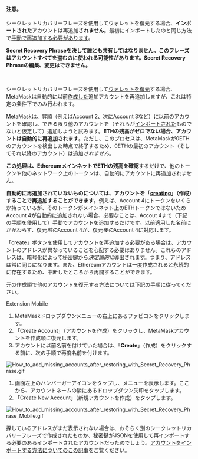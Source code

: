 
#### 注意。


シークレットリカバリーフレーズを使用してウォレットを復元する場合、**インポートされた**アカウントは再追加**されません**。最初にインポートしたのと同じ方法で[手動で再追加する必要があります](https://support.metamask.io/hc/en-us/articles/360015489331)。



**Secret Recovery Phraseを決して誰とも共有してはなりません。このフレーズはアカウントすべてを盗むのに使われる可能性があります。Secret Recovery Phraseの編集、変更はできません。**


 


シークレットリカバリーフレーズを使用して[ウォレットを復元](https://support.metamask.io/hc/en-us/articles/360015289612-How-to-restore-your-MetaMask-account-from-Seed-Phrase-Secret-Recovery-Phrase)する場合、MetaMaskは自動的に以前[作成した](https://support.metamask.io/hc/en-us/articles/360015289452)追加アカウントを再追加しますが、これは特定の条件下でのみ行われます。


MetaMaskは、昇順（例えばAccount 2、次にAccount 3など）に以前のアカウントを確認し、できる限り他のアカウントを（それらが[インポートされた](https://support.metamask.io/hc/en-us/articles/360015289932)ものでないと仮定して）追加しようと試みます。**ETHの残高がゼロでない場合、アカウントは自動的に再追加されます**。ただし、このプロセスは、MetaMaskが0ETHのアカウントを検出した時点で終了するため、0ETHの最初のアカウント（そしてそれ以降のアカウント）は追加*されません*。


**この処理は、EthereumメインネットでETHの残高を確認**するだけで、他のトークンや他のネットワーク上のトークンは、自動的にアカウントに再追加されません。


**自動的に再追加されていないものについては、アカウントを「[creating](https://support.metamask.io/hc/en-us/articles/360015289452)」（作成）することで再追加することができます**。例えば、Account 4にトークンをいくらか持っているが、そのトークンがメインネット上のETHトークンではないためAccount 4が自動的に追加されない場合、必要なことは、Accout 4まで（下記の手順を使用して）手動でアカウントを追加するだけです。以前適用した名前にかかわらず、復元*前の*Account 4が、復元*後の*Account 4に対応します。


「create」ボタンを使用してアカウントを再追加する必要がある場合は、アカウントのアドレスが異なっていることを心配する必要はありません。これらのアドレスは、暗号化によって秘密鍵から*決定論的に*導出されます。つまり、アドレスは常に同じになります。また、Ethereumアカウントは一度作成されると永続的に存在するため、中断したところから再開することができます。


元の作成順で他のアカウントを復元する方法については下記の手順に従ってください。




Extension Mobile


1. MetaMaskドロップダウンメニューの右上にあるファビコンをクリックします。
2. 「Create Account」（アカウントを作成）をクリックし、MetaMaskアカウントを作成順に復元します。
3. アカウントに以前名前を付けていた場合は、「**Create**」（作成）をクリックする前に、次の手順で再度名前を付けます。


![How_to_add_missing_accounts_after_restoring_with_Secret_Recovery_Phrase.gif](https://support.metamask.io/hc/article_attachments/9026739981083/How_to_add_missing_accounts_after_restoring_with_Secret_Recovery_Phrase.gif)




1. 画面左上のハンバーガーアイコンをタップし、メニューを表示します。ここから、アカウントネームの隣にあるドロップダウン矢印をタップします。
2. 「Create New Account」（新規アカウントを作成）をタップします。


![How_to_add_missing_accounts_after_restoring_with_Secret_Recovery_Phrase_Mobile.gif](https://support.metamask.io/hc/article_attachments/9027058464027/How_to_add_missing_accounts_after_restoring_with_Secret_Recovery_Phrase_Mobile.gif)




探しているアドレスがまだ表示されない場合は、おそらく別のシークレットリカバリーフレーズで作成されたものか、秘密鍵がJSONを使用して再インポートする必要のあるインポートされたアカウントだったのでしょう。[アカウントをインポートする方法についてのこの記事](https://support.metamask.io/hc/en-us/articles/360015489331-Importing-an-Account)をご覧ください。

